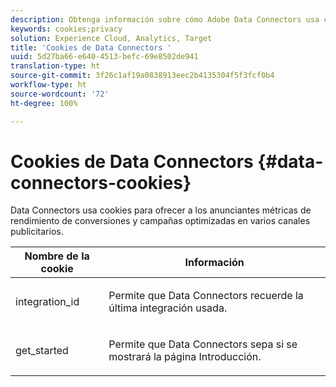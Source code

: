 ```yaml
---
description: Obtenga información sobre cómo Adobe Data Connectors usa cookies para ofrecer a los anunciantes métricas de rendimiento de conversiones y campañas optimizadas en varios canales publicitarios.
keywords: cookies;privacy
solution: Experience Cloud, Analytics, Target
title: 'Cookies de Data Connectors '
uuid: 5d27ba66-e640-4513-befc-69e8502de941
translation-type: ht
source-git-commit: 3f26c1af19a0838913eec2b4135304f5f3fcf0b4
workflow-type: ht
source-wordcount: '72'
ht-degree: 100%

---
```



# Cookies de Data Connectors {#data-connectors-cookies}

Data Connectors usa cookies para ofrecer a los anunciantes métricas de rendimiento de conversiones y campañas optimizadas en varios canales publicitarios.

<table id="table_54B402C6E19C4A70B1E27BC9DFF776EB"> 
 <thead> 
  <tr> 
   <th colname="col1" class="entry"> Nombre de la cookie </th> 
   <th colname="col2" class="entry"> Información </th> 
  </tr> 
 </thead>
 <tbody> 
  <tr> 
   <td colname="col1"> <p>integration_id </p> </td> 
   <td colname="col2"> <p>Permite que Data Connectors recuerde la última integración usada. </p> </td> 
  </tr> 
  <tr> 
   <td colname="col1"> <p>get_started </p> </td> 
   <td colname="col2"> <p>Permite que Data Connectors sepa si se mostrará la página <span class="wintitle">Introducción</span>. </p> </td> 
  </tr> 
 </tbody> 
</table>

